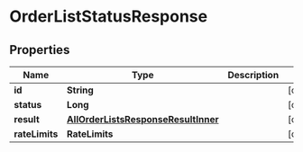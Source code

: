 

# OrderListStatusResponse


## Properties

| Name | Type | Description | Notes |
|------------ | ------------- | ------------- | -------------|
|**id** | **String** |  |  [optional] |
|**status** | **Long** |  |  [optional] |
|**result** | [**AllOrderListsResponseResultInner**](AllOrderListsResponseResultInner.md) |  |  [optional] |
|**rateLimits** | **RateLimits** |  |  [optional] |



